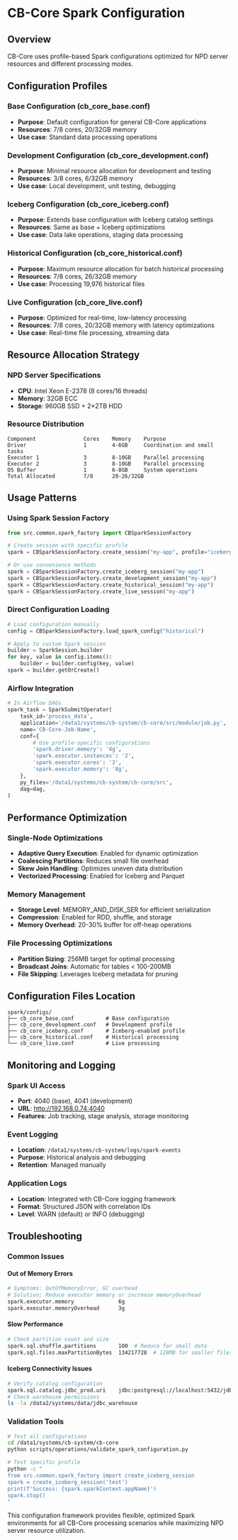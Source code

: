 # CB-Core Spark Configuration

## Overview
CB-Core uses profile-based Spark configurations optimized for NPD server resources and different processing modes.

## Configuration Profiles

### Base Configuration (cb_core_base.conf)
- **Purpose**: Default configuration for general CB-Core applications
- **Resources**: 7/8 cores, 20/32GB memory
- **Use case**: Standard data processing operations

### Development Configuration (cb_core_development.conf)
- **Purpose**: Minimal resource allocation for development and testing
- **Resources**: 3/8 cores, 6/32GB memory
- **Use case**: Local development, unit testing, debugging

### Iceberg Configuration (cb_core_iceberg.conf)
- **Purpose**: Extends base configuration with Iceberg catalog settings
- **Resources**: Same as base + Iceberg optimizations
- **Use case**: Data lake operations, staging data processing

### Historical Configuration (cb_core_historical.conf)
- **Purpose**: Maximum resource allocation for batch historical processing
- **Resources**: 7/8 cores, 26/32GB memory
- **Use case**: Processing 19,976 historical files

### Live Configuration (cb_core_live.conf)
- **Purpose**: Optimized for real-time, low-latency processing
- **Resources**: 7/8 cores, 20/32GB memory with latency optimizations
- **Use case**: Real-time file processing, streaming data

## Resource Allocation Strategy

### NPD Server Specifications
- **CPU**: Intel Xeon E-2378 (8 cores/16 threads)
- **Memory**: 32GB ECC
- **Storage**: 960GB SSD + 2×2TB HDD

### Resource Distribution
```
Component               Cores    Memory    Purpose
Driver                  1        4-6GB     Coordination and small tasks
Executor 1              3        8-10GB    Parallel processing
Executor 2              3        8-10GB    Parallel processing
OS Buffer               1        6-8GB     System operations
Total Allocated         7/8      20-26/32GB
```

## Usage Patterns

### Using Spark Session Factory
```python
from src.common.spark_factory import CBSparkSessionFactory

# Create session with specific profile
spark = CBSparkSessionFactory.create_session("my-app", profile="iceberg")

# Or use convenience methods
spark = CBSparkSessionFactory.create_iceberg_session("my-app")
spark = CBSparkSessionFactory.create_development_session("my-app")
spark = CBSparkSessionFactory.create_historical_session("my-app")
spark = CBSparkSessionFactory.create_live_session("my-app")
```

### Direct Configuration Loading
```python
# Load configuration manually
config = CBSparkSessionFactory.load_spark_config("historical")

# Apply to custom Spark session
builder = SparkSession.builder
for key, value in config.items():
    builder = builder.config(key, value)
spark = builder.getOrCreate()
```

### Airflow Integration
```python
# In Airflow DAGs
spark_task = SparkSubmitOperator(
    task_id='process_data',
    application='/data1/systems/cb-system/cb-core/src/module/job.py',
    name='CB-Core-Job-Name',
    conf={
        # Use profile-specific configurations
        'spark.driver.memory': '4g',
        'spark.executor.instances': '2',
        'spark.executor.cores': '3',
        'spark.executor.memory': '8g',
    },
    py_files='/data1/systems/cb-system/cb-core/src',
    dag=dag,
)
```

## Performance Optimization

### Single-Node Optimizations
- **Adaptive Query Execution**: Enabled for dynamic optimization
- **Coalescing Partitions**: Reduces small file overhead
- **Skew Join Handling**: Optimizes uneven data distribution
- **Vectorized Processing**: Enabled for Iceberg and Parquet

### Memory Management
- **Storage Level**: MEMORY_AND_DISK_SER for efficient serialization
- **Compression**: Enabled for RDD, shuffle, and storage
- **Memory Overhead**: 20-30% buffer for off-heap operations

### File Processing Optimizations
- **Partition Sizing**: 256MB target for optimal processing
- **Broadcast Joins**: Automatic for tables < 100-200MB
- **File Skipping**: Leverages Iceberg metadata for pruning

## Configuration Files Location

```
spark/configs/
├── cb_core_base.conf          # Base configuration
├── cb_core_development.conf   # Development profile  
├── cb_core_iceberg.conf       # Iceberg-enabled profile
├── cb_core_historical.conf    # Historical processing
└── cb_core_live.conf          # Live processing
```

## Monitoring and Logging

### Spark UI Access
- **Port**: 4040 (base), 4041 (development)
- **URL**: http://192.168.0.74:4040
- **Features**: Job tracking, stage analysis, storage monitoring

### Event Logging
- **Location**: `/data1/systems/cb-system/logs/spark-events`
- **Purpose**: Historical analysis and debugging
- **Retention**: Managed manually

### Application Logs
- **Location**: Integrated with CB-Core logging framework
- **Format**: Structured JSON with correlation IDs
- **Level**: WARN (default) or INFO (debugging)

## Troubleshooting

### Common Issues

#### Out of Memory Errors
```bash
# Symptoms: OutOfMemoryError, GC overhead
# Solution: Reduce executor memory or increase memoryOverhead
spark.executor.memory              6g
spark.executor.memoryOverhead      3g
```

#### Slow Performance
```bash
# Check partition count and size
spark.sql.shuffle.partitions       100  # Reduce for small data
spark.sql.files.maxPartitionBytes  134217728  # 128MB for smaller files
```

#### Iceberg Connectivity Issues
```bash
# Verify catalog configuration
spark.sql.catalog.jdbc_prod.uri    jdbc:postgresql://localhost:5432/jdbc_catalog_db
# Check warehouse permissions
ls -la /data2/systems/data/jdbc_warehouse
```

### Validation Tools
```bash
# Test all configurations
cd /data1/systems/cb-system/cb-core
python scripts/operations/validate_spark_configuration.py

# Test specific profile
python -c "
from src.common.spark_factory import create_iceberg_session
spark = create_iceberg_session('test')
print(f'Success: {spark.sparkContext.appName}')
spark.stop()
"
```

This configuration framework provides flexible, optimized Spark environments for all CB-Core processing scenarios while maximizing NPD server resource utilization.
